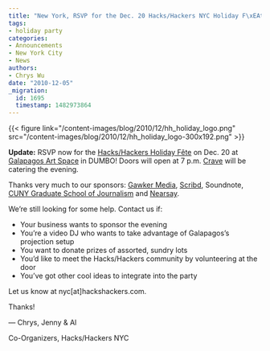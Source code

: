 ```yaml
---
title: "New York, RSVP for the Dec. 20 Hacks/Hackers NYC Holiday F\xEAte"
tags:
- holiday party
categories:
- Announcements
- New York City
- News
authors:
- Chrys Wu
date: "2010-12-05"
_migration:
  id: 1695
  timestamp: 1482973864
---
```


{{< figure link="/content-images/blog/2010/12/hh\_holiday\_logo.png" src="/content-images/blog/2010/12/hh\_holiday\_logo-300x192.png" >}}

**Update:** RSVP now for the [Hacks/Hackers Holiday Fête][1] on Dec. 20 at [Galapagos Art Space][2] in DUMBO! Doors will open at 7 p.m. [Crave][3] will be catering the evening.

Thanks very much to our sponsors: [Gawker Media][4], [Scribd][5], <a>Soundnote</a>, [CUNY Graduate School of Journalism][6] and [Nearsay][7].

We&#8217;re still looking for some help. Contact us if:

  * Your business wants to sponsor the evening
  * You&#8217;re a video DJ who wants to take advantage of Galapagos&#8217;s projection setup
  * You want to donate prizes of assorted, sundry lots
  * You&#8217;d like to meet the Hacks/Hackers community by volunteering at the door
  * You&#8217;ve got other cool ideas to integrate into the party

Let us know at nyc[at]hackshackers.com.

Thanks!

— Chrys, Jenny & Al

Co-Organizers, Hacks/Hackers NYC

 [1]: http://hackshackers.com/nycholidayfete
 [2]: http://galapagosartspace.com
 [3]: http://www.cravecateringny.com/main.shtml
 [4]: http://gawker.com/
 [5]: http://scribd.com
 [6]: http://www.journalism.cuny.edu/
 [7]: http://newyork.nearsay.com/